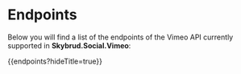 # Endpoints

Below you will find a list of the endpoints of the Vimeo API currently supported in **Skybrud.Social.Vimeo**:

{{endpoints?hideTitle=true}}